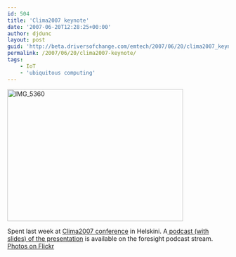 ```yaml
---
id: 504
title: 'Clima2007 keynote'
date: '2007-06-20T12:28:25+00:00'
author: djdunc
layout: post
guid: 'http://beta.driversofchange.com/emtech/2007/06/20/clima2007_keynote/'
permalink: /2007/06/20/clima2007-keynote/
tags:
    - IoT
    - 'ubiquitous computing'
---
```


<a data-flickr-embed="true" href="https://www.flickr.com/photos/pseudonomad/543072863/in/album-72177720310701350/" title="IMG_5360"><img src="https://live.staticflickr.com/1417/543072863_da7739e59e_w.jpg" width="400" height="300" alt="IMG_5360"/></a><script async src="//embedr.flickr.com/assets/client-code.js" charset="utf-8"></script>

Spent last week at [Clima2007 conference](http://www.clima2007.org/) in Helskini. A[ podcast (with slides) of the presentation](http://blogs.driversofchange.com/podcasts/2007/06/doc_ubiquitous_computing.html) is available on the foresight podcast stream. [Photos on Flickr](http://www.flickr.com/photos/pseudonomad/sets/72157600345910716/)